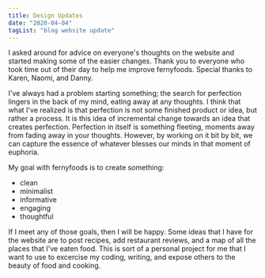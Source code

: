 ```yaml
---
title: Design Updates
date: "2020-04-04"
tagList: "blog website update"
---
```

I asked around for advice on everyone's thoughts on the website and started making some of the easier changes.
Thank you to everyone who took time out of their day to help me improve fernyfoods. Special thanks to
Karen, Naomi, and Danny.

I've always had a problem starting something; the search for perfection lingers in the back of my mind,
eating away at any thoughts. I think that what I've realized is that perfection is not some finished product
or idea, but rather a process. It is this idea of incremental change towards an idea that creates perfection.
Perfection in itself is something fleeting, moments away from fading away in your thoughts. However, by
working on it bit by bit, we can capture the essence of whatever blesses our minds in that moment of euphoria.

My goal with fernyfoods is to create something:
- clean
- minimalist
- informative
- engaging
- thoughtful

If I meet any of those goals, then I will be happy. Some ideas that I have for the website are to post recipes,
add restaurant reviews, and a map of all the places that I've eaten food. This is sort of a personal project for
me that I want to use to excercise my coding, writing, and expose others to the beauty of food and cooking.
